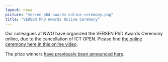 ```yaml
---
layout: news
picture: "versen-phd-awards-online-ceremony.png"
title: "VERSEN PhD Awards Online Ceremony"
---
```


<p>Our colleagues at NWO have organized the VERSEN PhD Awards Ceremony online, due to the cancellation of ICT OPEN. Please find <a href="https://www.youtube.com/watch?v=BWhSCiRxcWQ">the online ceremony here in this online video</a>.</p>

<p>The prize winners <a href="https://versen.nl/news_items/versen-phd-awards-2020">have previously been announced here</a>.</p>

		